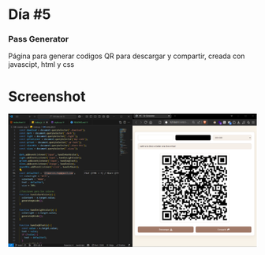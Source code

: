 # Día #5

### Pass Generator

Página para generar codigos QR para descargar y compartir, creada con javascipt, html y css

# Screenshot

![screenshot](screenshot.png)
